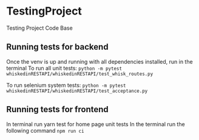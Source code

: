 # TestingProject
Testing Project Code Base

## Running tests for backend
Once the venv is up and running with all dependencies installed, run in the terminal
To run all unit tests:
`python -m pytest whiskedinRESTAPI/whiskedinRESTAPI/test_whisk_routes.py`

To run selenium system tests:
`python -m pytest whiskedinRESTAPI/whiskedinRESTAPI/test_acceptance.py`

## Running tests for frontend
In terminal run yarn test
 for home page unit tests
In the terminal run the following command
`npm run ci`

